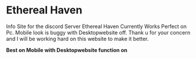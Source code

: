 # Ethereal Haven

Info Site for the discord Server Ethereal Haven
Currently Works Perfect on Pc. Mobile look is buggy with Desktopwebsite off.
Thank u for your concern and I will be working hard on this website to make it better.

**Best on Mobile with Desktopwebsite function on**

